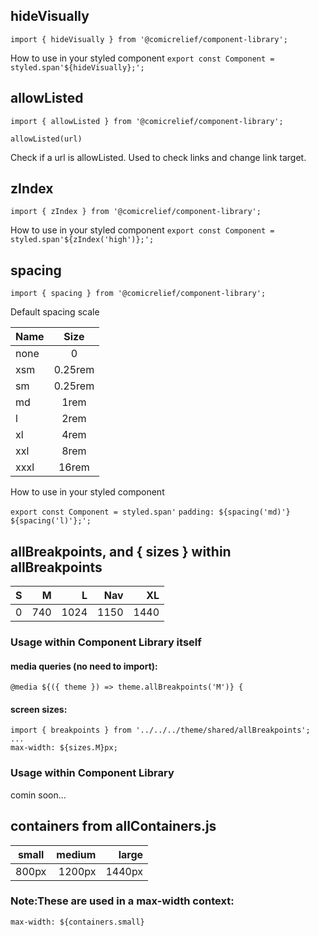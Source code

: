 ## hideVisually

`import { hideVisually } from '@comicrelief/component-library';`

How to use in your styled component
`export const Component = styled.span'${hideVisually};';`

## allowListed

`import { allowListed } from '@comicrelief/component-library';`

`allowListed(url)`

Check if a url is allowListed. Used to check links and change link target.

## zIndex

`import { zIndex } from '@comicrelief/component-library';`

How to use in your styled component
`export const Component = styled.span'${zIndex('high')};';`

## spacing

`import { spacing } from '@comicrelief/component-library';`

Default spacing scale

| Name |  Size   |
| :--- | :-----: |
| none |    0    |
| xsm  | 0.25rem |
| sm   | 0.25rem |
| md   |  1rem   |
| l    |  2rem   |
| xl   |  4rem   |
| xxl  |  8rem   |
| xxxl |  16rem  |

How to use in your styled component

`export const Component = styled.span'`
`padding: ${spacing('md)'} ${spacing('l)'};';`

## allBreakpoints, and { sizes } within allBreakpoints

| S    | M     | L      | Nav   | XL     |
|:----:|------:| ------:| -----:| ------:|
| 0    | 740   | 1024   | 1150  | 1440   |

### Usage within Component Library itself
#### media queries (no need to import):
`@media ${({ theme }) => theme.allBreakpoints('M')} {`

#### screen sizes:
```
import { breakpoints } from '../../../theme/shared/allBreakpoints';
...
max-width: ${sizes.M}px;
```

### Usage within Component Library
comin soon...

## containers from allContainers.js
| small   | medium  | large  |
|:-------:|--------:| ------:|
| 800px   | 1200px  | 1440px |

### Note:These are used in a max-width context:
`max-width: ${containers.small}`
